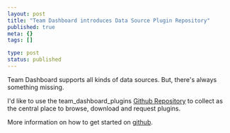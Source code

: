 ```yaml
---
layout: post
title: "Team Dashboard introduces Data Source Plugin Repository"
published: true
meta: {}
tags: []

type: post
status: published
---
```


Team Dashboard supports all kinds of data sources. But, there's always something missing.

I'd like to use the team_dashboard_plugins [Github Repository](https://github.com/fdietz/team_dashboard_plugins) to collect as the central place to browse, download and request plugins.

More information on how to get started on [github](https://github.com/fdietz/team_dashboard_plugins).
